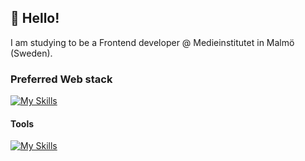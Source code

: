 👋 Hello!
-----------------
I am studying to be a Frontend developer @ Medieinstitutet in Malmö (Sweden).

### Preferred Web stack

[![My Skills](https://skillicons.dev/icons?i=js,ts,react,nodejs,vite,express,prisma,firebase,supabase,MySQL,astro&perline=3)](https://skillicons.dev)

#### Tools

[![My Skills](https://skillicons.dev/icons?i=figma,xd,ps,powershell,&perline=3)](https://skillicons.dev)
